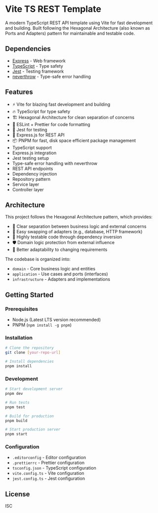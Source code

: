 # Vite TS REST Template

A modern TypeScript REST API template using Vite for fast development and building. Built following the Hexagonal Architecture (also known as Ports and Adapters) pattern for maintainable and testable code.

## Dependencies

- [Express](https://expressjs.com/) - Web framework
- [TypeScript](https://www.typescriptlang.org/) - Type safety
- [Jest](https://jestjs.io/) - Testing framework
- [neverthrow](https://github.com/supermacro/neverthrow) - Type-safe error handling

## Features

- ⚡️ Vite for blazing fast development and building
- 🔥 TypeScript for type safety
- 🏗️ Hexagonal Architecture for clean separation of concerns
- 📝 ESLint + Prettier for code formatting
- 🧪 Jest for testing
- 🚀 Express.js for REST API
- 📦 PNPM for fast, disk space efficient package management
- TypeScript support
- Express.js integration
- Jest testing setup
- Type-safe error handling with neverthrow
- REST API endpoints
- Dependency injection
- Repository pattern
- Service layer
- Controller layer

## Architecture

This project follows the Hexagonal Architecture pattern, which provides:

- 🎯 Clear separation between business logic and external concerns
- 🔌 Easy swapping of adapters (e.g., database, HTTP framework)
- 🧪 Highly testable code through dependency inversion
- 🛡️ Domain logic protection from external influence
- 🔄 Better adaptability to changing requirements

The codebase is organized into:

- `domain` - Core business logic and entities
- `application` - Use cases and ports (interfaces)
- `infrastructure` - Adapters and implementations

## Getting Started

### Prerequisites

- Node.js (Latest LTS version recommended)
- PNPM (`npm install -g pnpm`)

### Installation

```bash
# Clone the repository
git clone [your-repo-url]

# Install dependencies
pnpm install
```

### Development

```bash
# Start development server
pnpm dev

# Run tests
pnpm test

# Build for production
pnpm build

# Start production server
pnpm start
```

### Configuration

- `.editorconfig` - Editor configuration
- `.prettierrc` - Prettier configuration
- `tsconfig.json` - TypeScript configuration
- `vite.config.ts` - Vite configuration
- `jest.config.ts` - Jest configuration

## License

ISC
